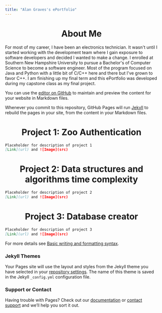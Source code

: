 ```yaml
---
title: "Alan Graves's ePortfolio"
---
```

<h1 align="center">
  About Me
</h1>
For most of my career, I have been an electronics technician. It wasn't until I started working with the development team where I gain exposure to software developers and decided I wanted to make a change. I enrolled at Southern New Hampshire University to pursue a Bachelor's of Computer Science to become a software engineer. Most of the program focused on Java and Python with a little bit of C/C++ here and there but I've grown to favor C++. I am finishing up my final term and this ePortfolio was developed during my capstone class as my final project.

You can use the [editor on GitHub](https://github.com/graves-a/graves-a.github.io/edit/master/README.md) to maintain and preview the content for your website in Markdown files.

Whenever you commit to this repository, GitHub Pages will run [Jekyll](https://jekyllrb.com/) to rebuild the pages in your site, from the content in your Markdown files.

<h1 align="center">
  Project 1: Zoo Authentication
</h1>

```markdown
Placeholder for description of project 1
[Link](url) and ![Image](src)
```
<h1 align="center">
  Project 2: Data structures and algorithms time complexity
</h1>

```markdown
Placeholder for description of project 2
[Link](url) and ![Image](src)
```

<h1 align="center">
  Project 3: Database creator
</h1>

```markdown
Placeholder for description of project 3
[Link](url) and ![Image](src)
```

For more details see [Basic writing and formatting syntax](https://docs.github.com/en/github/writing-on-github/getting-started-with-writing-and-formatting-on-github/basic-writing-and-formatting-syntax).

### Jekyll Themes

Your Pages site will use the layout and styles from the Jekyll theme you have selected in your [repository settings](https://github.com/graves-a/graves-a.github.io/settings/pages). The name of this theme is saved in the Jekyll `_config.yml` configuration file.

### Support or Contact

Having trouble with Pages? Check out our [documentation](https://docs.github.com/categories/github-pages-basics/) or [contact support](https://support.github.com/contact) and we’ll help you sort it out.
